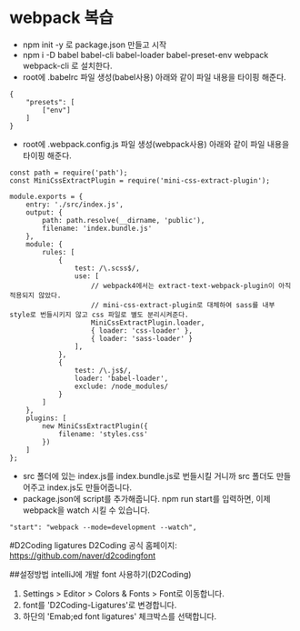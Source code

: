 # webpack 복습

* npm init -y 로 package.json 만들고 시작
* npm i -D babel babel-cli babel-loader babel-preset-env webpack webpack-cli   로 설치한다.
* root에 .babelrc 파일 생성(babel사용) 아래와 같이 파일 내용을 타이핑 해준다.

~~~
{
    "presets": [
        ["env"]
    ]
}
~~~

* root에 .webpack.config.js 파일 생성(webpack사용) 아래와 같이 파일 내용을 타이핑 해준다.

~~~
const path = require('path');
const MiniCssExtractPlugin = require('mini-css-extract-plugin');

module.exports = {
    entry: './src/index.js',
    output: {
        path: path.resolve(__dirname, 'public'),
        filename: 'index.bundle.js'
    },
    module: {
        rules: [
            {
                test: /\.scss$/,
                use: [
                    // webpack4에서는 extract-text-webpack-plugin이 아직 적용되지 않았다.
                    // mini-css-extract-plugin로 대체하여 sass를 내부 style로 번들시키지 않고 css 파일로 별도 분리시켜준다.
                    MiniCssExtractPlugin.loader, 
                    { loader: 'css-loader' },
                    { loader: 'sass-loader' }
                ],
            },
            {
                test: /\.js$/,
                loader: 'babel-loader',
                exclude: /node_modules/
            }
        ]
    },
    plugins: [
        new MiniCssExtractPlugin({
            filename: 'styles.css'
        })
    ]
};
~~~

* src 폴더에 있는 index.js를 index.bundle.js로 번들시킬 거니까 src 폴더도 만들어주고 index.js도 만들어줍니다.
* package.json에 script를 추가해줍니다. npm run start를 입력하면, 이제 webpack을 watch 시킬 수 있습니다.

~~~
"start": "webpack --mode=development --watch",
~~~

#D2Coding ligatures
D2Coding 공식 홈페이지: <a href="https://github.com/naver/d2codingfont" target="_blank">https://github.com/naver/d2codingfont</a>

##설정방법
intelliJ에 개발 font 사용하기(D2Coding)
1. Settings > Editor > Colors & Fonts > Font로 이동합니다.
2. font를 'D2Coding-Ligatures'로 변경합니다.
3. 하단의 'Emab;ed font ligatures' 체크박스를 선택합니다.